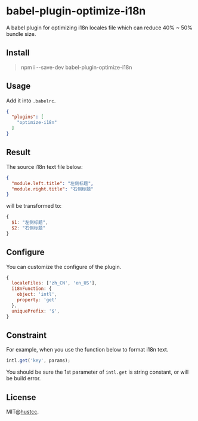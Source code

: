 # babel-plugin-optimize-i18n

A babel plugin for optimizing i18n locales file which can reduce 40% ~ 50% bundle size.



## Install


> npm i --save-dev babel-plugin-optimize-i18n



## Usage


Add it into `.babelrc`.

```json
{
  "plugins": [
    "optimize-i18n"
  ]
}
```



## Result


The source i18n text file below:

```json
{
  "module.left.title": "左侧标题",
  "module.right.title": "右侧标题"
}
```

will be transformed to:

```js
{
  $1: "左侧标题",
  $2: "右侧标题"
}
```



## Configure


You can customize the configure of the plugin.

```js
{
  localeFiles: ['zh_CN', 'en_US'],
  i18nFunction: {
    object: 'intl',
    property: 'get'
  },
  uniquePrefix: '$',
}
```




## Constraint


For example, when you use the function below to format i18n text.

```js
intl.get('key', params);
```

You should be sure the 1st parameter of `intl.get` is string constant, or will be build error.



## License

MIT@[hustcc](https://github.com/hustcc).
